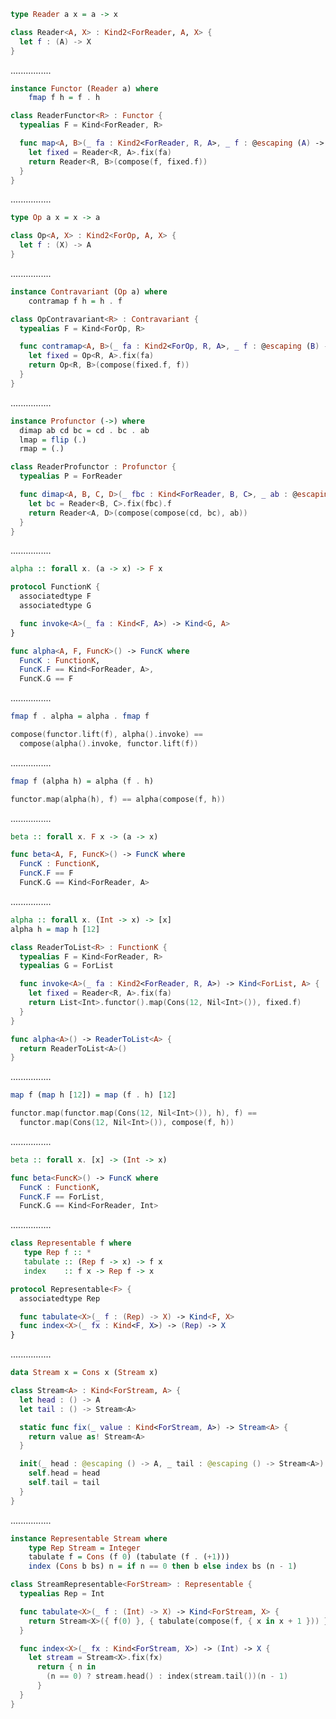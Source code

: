 ```Haskell
type Reader a x = a -> x
```
```swift
class Reader<A, X> : Kind2<ForReader, A, X> {
  let f : (A) -> X
}
```
................
```Haskell
instance Functor (Reader a) where
    fmap f h = f . h
```
```swift
class ReaderFunctor<R> : Functor {
  typealias F = Kind<ForReader, R>

  func map<A, B>(_ fa : Kind2<ForReader, R, A>, _ f : @escaping (A) -> B) -> Kind2<ForReader, R, A> {
    let fixed = Reader<R, A>.fix(fa)
    return Reader<R, B>(compose(f, fixed.f))
  }
}
```
................
```Haskell
type Op a x = x -> a
```
```swift
class Op<A, X> : Kind2<ForOp, A, X> {
  let f : (X) -> A
}
```
................
```Haskell
instance Contravariant (Op a) where
    contramap f h = h . f
```
```swift
class OpContravariant<R> : Contravariant {
  typealias F = Kind<ForOp, R>

  func contramap<A, B>(_ fa : Kind2<ForOp, R, A>, _ f : @escaping (B) -> A) -> Kind2<ForOp, R, B> {
    let fixed = Op<R, A>.fix(fa)
    return Op<R, B>(compose(fixed.f, f))
  }
}
```
................
```Haskell
instance Profunctor (->) where
  dimap ab cd bc = cd . bc . ab
  lmap = flip (.)
  rmap = (.)
```
```swift
class ReaderProfunctor : Profunctor {
  typealias P = ForReader

  func dimap<A, B, C, D>(_ fbc : Kind<ForReader, B, C>, _ ab : @escaping (A) -> B, _ cd : @escaping (C) -> D) -> Kind<ForReader, A, D> {
    let bc = Reader<B, C>.fix(fbc).f
    return Reader<A, D>(compose(compose(cd, bc), ab))
  }
}
```
................
```Haskell
alpha :: forall x. (a -> x) -> F x
```
```swift
protocol FunctionK {
  associatedtype F
  associatedtype G

  func invoke<A>(_ fa : Kind<F, A>) -> Kind<G, A>
}

func alpha<A, F, FuncK>() -> FuncK where
  FuncK : FunctionK,
  FuncK.F == Kind<ForReader, A>,
  FuncK.G == F
```
................
```Haskell
fmap f . alpha = alpha . fmap f
```
```swift
compose(functor.lift(f), alpha().invoke) ==
  compose(alpha().invoke, functor.lift(f))
```
................
```Haskell
fmap f (alpha h) = alpha (f . h)
```
```swift
functor.map(alpha(h), f) == alpha(compose(f, h))
```
................
```Haskell
beta :: forall x. F x -> (a -> x)
```
```swift
func beta<A, F, FuncK>() -> FuncK where
  FuncK : FunctionK,
  FuncK.F == F
  FuncK.G == Kind<ForReader, A>
```
................
```Haskell
alpha :: forall x. (Int -> x) -> [x]
alpha h = map h [12]
```
```swift
class ReaderToList<R> : FunctionK {
  typealias F = Kind<ForReader, R>
  typealias G = ForList

  func invoke<A>(_ fa : Kind2<ForReader, R, A>) -> Kind<ForList, A> {
    let fixed = Reader<R, A>.fix(fa)
    return List<Int>.functor().map(Cons(12, Nil<Int>()), fixed.f)
  }
}

func alpha<A>() -> ReaderToList<A> {
  return ReaderToList<A>()
}
```
................
```Haskell
map f (map h [12]) = map (f . h) [12]
```
```swift
functor.map(functor.map(Cons(12, Nil<Int>()), h), f) ==
  functor.map(Cons(12, Nil<Int>()), compose(f, h))
```
................
```Haskell
beta :: forall x. [x] -> (Int -> x)
```
```swift
func beta<FuncK>() -> FuncK where
  FuncK : FunctionK,
  FuncK.F == ForList,
  FuncK.G == Kind<ForReader, Int>
```
................
```Haskell
class Representable f where
   type Rep f :: *
   tabulate :: (Rep f -> x) -> f x
   index    :: f x -> Rep f -> x
```
```swift
protocol Representable<F> {
  associatedtype Rep

  func tabulate<X>(_ f : (Rep) -> X) -> Kind<F, X>
  func index<X>(_ fx : Kind<F, X>) -> (Rep) -> X
}
```
................
```Haskell
data Stream x = Cons x (Stream x)
```
```swift
class Stream<A> : Kind<ForStream, A> {
  let head : () -> A
  let tail : () -> Stream<A>

  static func fix(_ value : Kind<ForStream, A>) -> Stream<A> {
    return value as! Stream<A>
  }

  init(_ head : @escaping () -> A, _ tail : @escaping () -> Stream<A>) {
    self.head = head
    self.tail = tail
  }
}
```
................
```Haskell
instance Representable Stream where
    type Rep Stream = Integer
    tabulate f = Cons (f 0) (tabulate (f . (+1)))
    index (Cons b bs) n = if n == 0 then b else index bs (n - 1)
```
```swift
class StreamRepresentable<ForStream> : Representable {
  typealias Rep = Int

  func tabulate<X>(_ f : (Int) -> X) -> Kind<ForStream, X> {
    return Stream<X>({ f(0) }, { tabulate(compose(f, { x in x + 1 })) })
  }

  func index<X>(_ fx : Kind<ForStream, X>) -> (Int) -> X {
    let stream = Stream<X>.fix(fx)
      return { n in
        (n == 0) ? stream.head() : index(stream.tail())(n - 1)
      }
  }
}
```
